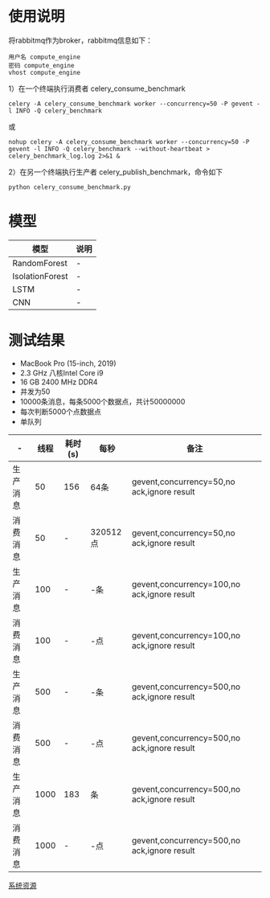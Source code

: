# 使用说明
将rabbitmq作为broker，rabbitmq信息如下：
```text
用户名 compute_engine
密码 compute_engine
vhost compute_engine
```
1）在一个终端执行消费者 celery_consume_benchmark

```shell script
celery -A celery_consume_benchmark worker --concurrency=50 -P gevent -l INFO -Q celery_benchmark
```
或
```shell script
nohup celery -A celery_consume_benchmark worker --concurrency=50 -P gevent -l INFO -Q celery_benchmark --without-heartbeat > celery_benchmark_log.log 2>&1 &
```

2）在另一个终端执行生产者 celery_publish_benchmark，命令如下
```shell script
python celery_consume_benchmark.py
```

# 模型
模型|说明
---|---
RandomForest|-
IsolationForest|-
LSTM|-
CNN|-


# 测试结果
- MacBook Pro (15-inch, 2019)
- 2.3 GHz 八核Intel Core i9
- 16 GB 2400 MHz DDR4
- 并发为50
- 10000条消息，每条5000个数据点，共计50000000
- 每次判断5000个点数据点
- 单队列

-|线程|耗时(s)|每秒|备注
---|---|---|---|---
生产消息|50|156|64条|gevent,concurrency=50,no ack,ignore result
消费消息|50|-|320512点|gevent,concurrency=50,no ack,ignore result
生产消息|100|-|-条|gevent,concurrency=100,no ack,ignore result
消费消息|100|-|-点|gevent,concurrency=100,no ack,ignore result
生产消息|500|-|-条|gevent,concurrency=500,no ack,ignore result
消费消息|500|-|-点|gevent,concurrency=500,no ack,ignore result
生产消息|1000|183|条|gevent,concurrency=500,no ack,ignore result
消费消息|1000|-|-点|gevent,concurrency=500,no ack,ignore result




[系统资源](../pictures/WX20220626-123839@2x.png)
